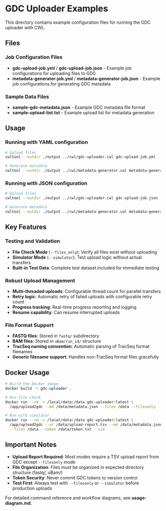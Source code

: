 # GDC Uploader Examples

This directory contains example configuration files for running the GDC uploader with CWL.

## Files

### Job Configuration Files

- **gdc-upload-job.yml** / **gdc-upload-job.json** - Example job configurations for uploading files to GDC
- **metadata-generator-job.yml** / **metadata-generator-job.json** - Example job configurations for generating GDC metadata

### Sample Data Files

- **sample-gdc-metadata.json** - Example GDC metadata file format
- **sample-upload-list.txt** - Example upload list for metadata generation

## Usage

### Running with YAML configuration

```bash
# Upload files
cwltool --outdir ./output ../cwl/gdc-uploader.cwl gdc-upload-job.yml

# Generate metadata
cwltool --outdir ./output ../cwl/metadata-generator.cwl metadata-generator-job.yml
```

### Running with JSON configuration

```bash
# Upload files
cwltool --outdir ./output ../cwl/gdc-uploader.cwl gdc-upload-job.json

# Generate metadata
cwltool --outdir ./output ../cwl/metadata-generator.cwl metadata-generator-job.json
```

## Key Features

### Testing and Validation
- **File Check Mode** (`--files_only`): Verify all files exist without uploading
- **Simulator Mode** (`--simulator`): Test upload logic without actual transfers
- **Built-in Test Data**: Complete test dataset included for immediate testing

### Robust Upload Management
- **Multi-threaded uploads**: Configurable thread count for parallel transfers
- **Retry logic**: Automatic retry of failed uploads with configurable retry count
- **Progress tracking**: Real-time progress reporting and logging
- **Resume capability**: Can resume interrupted uploads

### File Format Support
- **FASTQ files**: Stored in `fastq/` subdirectory
- **BAM files**: Stored in `uBam/run_id/` structure
- **TracSeq naming convention**: Automatic parsing of TracSeq format filenames
- **Generic filename support**: Handles non-TracSeq format files gracefully

## Docker Usage

```bash
# Build the Docker image
docker build -t gdc-uploader .

# Run file check
docker run --rm -v /local/data:/data gdc-uploader:latest \
  /app/upload2gdc --md /data/metadata.json --files /data --filesonly

# Run with simulator
docker run --rm -v /local/data:/data gdc-uploader:latest \
  /app/upload2gdc --ur /data/upload-report.tsv --md /data/metadata.json \
  --files /data --token /data/token.txt --sim
```

## Important Notes

- **Upload Report Required**: Most modes require a TSV upload report from GDC except `--filesonly` mode
- **File Organization**: Files must be organized in expected directory structure (fastq/, uBam/)
- **Token Security**: Never commit GDC tokens to version control
- **Test First**: Always test with `--filesonly` or `--simulator` before production uploads

For detailed command reference and workflow diagrams, see **usage-diagram.md**.